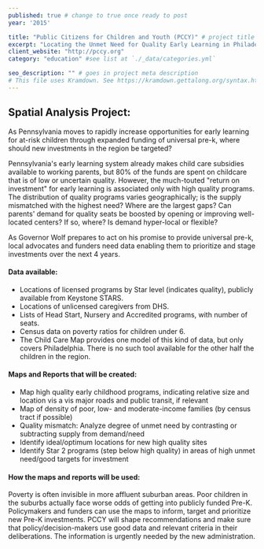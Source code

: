 ```yaml
---
published: true # change to true once ready to post
year: '2015'

title: "Public Citizens for Children and Youth (PCCY)" # project title or client name
excerpt: "Locating the Unmet Need for Quality Early Learning in Philadelphia's Suburbs" # shows on project list page
client_website: "http://pccy.org"
category: "education" #see list at `./_data/categories.yml`

seo_description: "" # goes in project meta description
# This file uses Kramdown. See https://kramdown.gettalong.org/syntax.html for syntax
---
```


## Spatial Analysis Project:
As Pennsylvania moves to rapidly increase opportunities for early learning for at-risk children through expanded funding of universal pre-k, where should new investments in the region be targeted?

Pennsylvania's early learning system already makes child care subsidies available to working parents, but 80% of the funds are spent on childcare that is of low or uncertain quality. However, the much-touted "return on investment" for early learning is associated only with high quality programs. The distribution of quality programs varies geographically; is the supply mismatched with the highest need? Where are the largest gaps? Can parents' demand for quality seats be boosted by opening or improving well-located centers? If so, where? Is demand hyper-local or flexible?

As Governor Wolf prepares to act on his promise to provide universal pre-k, local advocates and funders need data enabling them to prioritize and stage investments over the next 4 years.

#### Data available:
- Locations of licensed programs by Star level (indicates quality), publicly available from Keystone STARS.
- Locations of unlicensed caregivers from DHS.
- Lists of Head Start, Nursery and Accredited programs, with number of seats.
- Census data on poverty ratios for children under 6.
- The Child Care Map provides one model of this kind of data, but only covers Philadelphia. There is no such tool available for the other half the children in the region.

#### Maps and Reports that will be created:
- Map high quality early childhood programs, indicating relative size and location vis a vis major roads and public transit, if relevant
- Map of density of poor, low- and moderate-income families (by census tract if possible)
- Quality mismatch: Analyze degree of unmet need by contrasting or subtracting supply from demand/need
- Identify ideal/optimum locations for new high quality sites
- Identify Star 2 programs (step below high quality) in areas of high unmet need/good targets for investment

#### How the maps and reports will be used:
Poverty is often invisible in more affluent suburban areas. Poor children in the suburbs actually face worse odds of getting into publicly funded Pre-K. Policymakers and funders can use the maps to inform, target and prioritize new Pre-K investments. PCCY will shape recommendations and make sure that policy/decision-makers use good data and relevant criteria in their deliberations. The information is urgently needed by the new administration.
